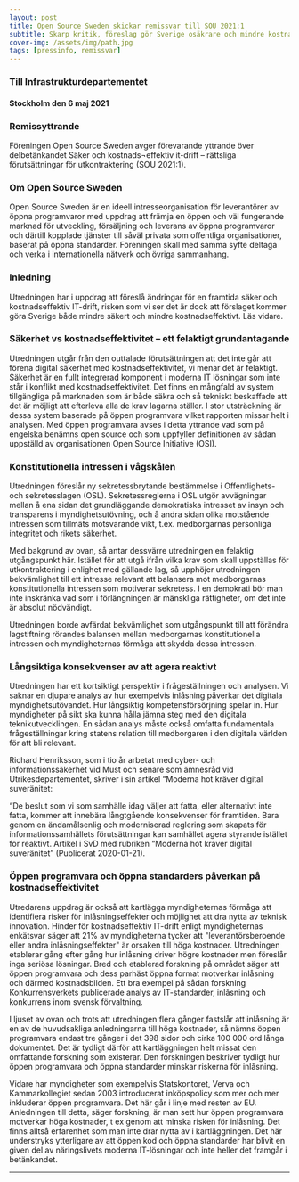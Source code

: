 ```yaml
---
layout: post
title: Open Source Sweden skickar remissvar till SOU 2021:1
subtitle: Skarp kritik, föreslag gör Sverige osäkrare och mindre kostnadseffektivt
cover-img: /assets/img/path.jpg
tags: [pressinfo, remissvar]
---
```



### Till Infrastrukturdepartementet





#### Stockholm den 6 maj 2021


### Remissyttrande 

Föreningen Open Source Sweden avger förevarande yttrande över delbetänkandet Säker och kostnads¬effektiv it-drift – rättsliga förutsättningar för utkontraktering (SOU 2021:1).

### Om Open Source Sweden 

Open Source Sweden är en ideell intresseorganisation för leverantörer av öppna programvaror med uppdrag att främja en öppen och väl fungerande marknad för utveckling, försäljning och leverans av öppna programvaror och därtill kopplade tjänster till såväl privata som offentliga organisationer, baserat på öppna standarder. Föreningen skall med samma syfte deltaga och verka i internationella nätverk och övriga sammanhang.

### Inledning 

Utredningen har i uppdrag att föreslå ändringar för en framtida säker och kostnadseffektiv IT-drift, risken som vi ser det är dock att förslaget kommer göra Sverige både mindre säkert och mindre kostnadseffektivt. Läs vidare.

### Säkerhet vs kostnadseffektivitet – ett felaktigt grundantagande  

Utredningen utgår från den outtalade förutsättningen att det inte går att förena digital säkerhet med kostnadseffektivitet, vi menar det är felaktigt. Säkerhet är en fullt integrerad komponent i moderna IT lösningar som inte står i konflikt med kostnadseffektivitet. Det finns en mångfald av system tillgängliga på marknaden som är både säkra och så tekniskt beskaffade att det är möjligt att efterleva alla de krav lagarna ställer. I stor utsträckning är dessa system baserade på öppen programvara vilket rapporten missar helt i analysen. Med öppen programvara avses i detta yttrande  vad som på engelska benämns open source och som uppfyller definitionen av sådan uppställd av organisationen Open Source Initiative (OSI).

### Konstitutionella intressen i vågskålen

Utredningen föreslår ny sekretessbrytande bestämmelse i Offentlighets- och sekretesslagen (OSL). Sekretessreglerna i OSL utgör avvägningar mellan å ena sidan det grundläggande demokratiska intresset av insyn och transparens i myndighetsutövning, och å andra sidan olika motstående intressen som tillmäts motsvarande vikt, t.ex. medborgarnas personliga integritet och rikets säkerhet. 

Med bakgrund av ovan, så antar dessvärre utredningen en felaktig utgångspunkt här. Istället för att utgå ifrån vilka krav som skall uppställas för utkontraktering i enlighet med gällande lag, så upphöjer utredningen bekvämlighet till ett intresse relevant att balansera mot medborgarnas konstitutionella intressen som motiverar sekretess. I en demokrati bör man inte inskränka vad som i förlängningen är mänskliga rättigheter, om det inte är absolut nödvändigt.

Utredningen borde avfärdat bekvämlighet som utgångspunkt till att förändra lagstiftning rörandes balansen mellan medborgarnas konstitutionella intressen och myndigheternas förmåga att skydda dessa intressen.

### Långsiktiga konsekvenser av att agera reaktivt

Utredningen har ett kortsiktigt perspektiv i frågeställningen och analysen. Vi saknar en djupare analys av hur exempelvis inlåsning påverkar det digitala myndighetsutövandet. Hur långsiktig kompetensförsörjning spelar in. Hur myndigheter på sikt ska kunna hålla jämna steg med den digitala teknikutvecklingen. En sådan analys måste också omfatta fundamentala frågeställningar kring statens relation till medborgaren i den digitala världen för att bli relevant.

Richard Henriksson, som i tio år arbetat med cyber- och informationssäkerhet vid Must och senare som ämnesråd vid Utrikesdepartementet, skriver i sin artikel “Moderna hot kräver digital suveränitet:

“De beslut som vi som samhälle idag väljer att fatta, eller alternativt inte fatta, kommer att innebära långtgående konsekvenser för framtiden. Bara genom en ändamålsenlig och moderniserad reglering som skapats för informationssamhällets förutsättningar kan samhället agera styrande istället för reaktivt.  Artikel i SvD med rubriken “Moderna hot kräver digital suveränitet” (Publicerat 2020-01-21).

### Öppen programvara och öppna standarders påverkan på kostnadseffektivitet

Utredarens uppdrag är också att kartlägga myndigheternas förmåga att identifiera risker för inlåsningseffekter och möjlighet att dra nytta av teknisk innovation. Hinder för kostnadseffektiv IT-drift enligt myndigheternas enkätsvar säger att 21% av myndigheterna tycker att "leverantörsberoende eller andra inlåsningseffekter" är orsaken till höga kostnader. Utredningen etablerar gång efter gång hur inlåsning driver högre kostnader men föreslår inga seriösa lösningar. Bred och etablerad forskning på området säger att öppen programvara och dess parhäst öppna format motverkar inlåsning och därmed kostnadsbilden. Ett bra exempel på sådan forskning Konkurrensverkets publicerade analys av IT-standarder, inlåsning och konkurrens inom svensk förvaltning. 

I ljuset av ovan och trots att utredningen flera gånger fastslår att inlåsning är en av de huvudsakliga anledningarna till höga kostnader, så nämns öppen programvara endast tre gånger i det 398 sidor och cirka 100 000 ord långa dokumentet. Det är tydligt därför att kartläggningen helt missat den omfattande forskning som existerar. Den forskningen beskriver tydligt hur öppen programvara och öppna standarder minskar riskerna för inlåsning.

Vidare har myndigheter som exempelvis Statskontoret, Verva och Kammarkollegiet sedan 2003 introducerat inköpspolicy som mer och mer inkluderar öppen programvara. Det här går i linje med resten av EU. Anledningen till detta, säger forskning, är man sett hur öppen programvara motverkar höga kostnader, t ex genom att minska risken för inlåsning. Det finns alltså erfarenhet som man inte drar nytta av i kartläggningen. Det här understryks ytterligare av att öppen kod och öppna standarder har blivit en given del av näringslivets moderna IT-lösningar och inte heller det framgår i betänkandet.

_________________



